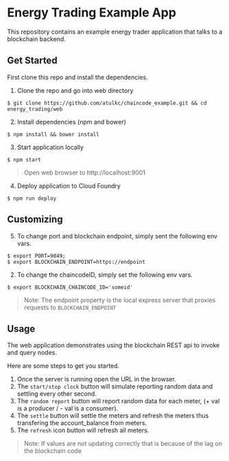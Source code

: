 # Energy Trading Example App
This repository contains an example energy trader application that talks to a blockchain backend.

## Get Started
First clone this repo and install the dependencies.

1. Clone the repo and go into web directory

```
$ git clone https://github.com/atulkc/chaincode_example.git && cd energy_trading/web
```

2. Install dependencies (npm and bower)

```
$ npm install && bower install
```

3. Start application locally

```
$ npm start
```

> Open web browser to http://localhost:9001

4. Deploy application to Cloud Foundry

```
$ npm run deploy
```


## Customizing

5. To change port and blockchain endpoint, simply sent the following env vars.

```
$ export PORT=9049;
$ export BLOCKCHAIN_ENDPOINT=https://endpoint
```

2. To change the chaincodeID, simply set the following env vars.

```
$ export BLOCKCHAIN_CHAINCODE_ID='someid'
```

> Note: The endpoint property is the local express server that proxies requests to `BLOCKCHAIN_ENDPOINT`


## Usage
The web application demonstrates using the blockchain REST api to invoke and query nodes.

Here are some steps to get you started.

1. Once the server is running open the URL in the browser.
2. The `start/stop clock` button will simulate reporting random data and settling every other second.
3. The `random report` button will report random data for each meter, (+ val is a producer / - val is a consumer).
4. The `settle` button will settle the meters and refresh the meters thus transfering the account_balance from meters.
5. The `refresh` icon button will refresh all meters.

> Note: If values are not updating correctly that is because of the lag on the blockchain code
